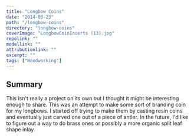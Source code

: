 ```yaml
---
title: "Longbow Coins"
date: "2014-03-23"
path: "/longbow-coins"
directory: "longbow-coins"
coverImage: "LongbowCoinInserts (13).jpg"
repolink: ""
modellink: ""
attributionlink: ""
excerpt: ""
tags: ["Woodworking"]
---
```


## Summary

This isn't really a project on its own but I thought it might be interesting enough to share. This was an attempt to make some sort of branding coin for my longbows. I started off trying to make them by casting resin coins and eventually just carved one out of a piece of antler. In the future, I'd like to figure out a way to do brass ones or possibly a more organic split leaf shape inlay.